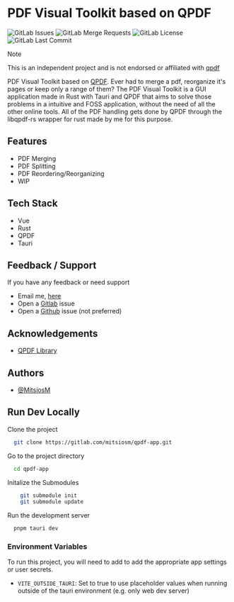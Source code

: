# PDF Visual Toolkit based on QPDF

![GitLab Issues](https://img.shields.io/gitlab/issues/open/mitsiosm%2Fqpdf-app)
![GitLab Merge Requests](https://img.shields.io/gitlab/merge-requests/open/mitsiosm%2Fqpdf-app)
![GitLab License](https://img.shields.io/gitlab/license/mitsiosm%2Fqpdf-app)
![GitLab Last Commit](https://img.shields.io/gitlab/last-commit/mitsiosm%2Fqpdf-app)
  
> [!note]
> This is an independent project and is not endorsed or affiliated with [qpdf](https://github.com/qpdf/qpdf)

PDF Visual Toolkit based on [QPDF](https://github.com/qpdf/qpdf). Ever had to merge a pdf, reorganize it's pages or keep only a range of them? The PDF Visual Toolkit is a GUI application made in Rust with Tauri and QPDF that aims to solve those problems in a intuitive and FOSS application, without the need of all the other online tools. All of the PDF handling gets done by QPDF through the libqpdf-rs wrapper for rust made by me for this purpose.

## Features
 
- PDF Merging
- PDF Splitting
- PDF Reordering/Reorganizing
- WIP

## Tech Stack

- Vue
- Rust
- QPDF
- Tauri

## Feedback / Support
If you have any feedback or need support
+ Email me, [here](mailto:contact-project+mitsiosm-qpdf-app-71506270-issue-@incoming.gitlab.com)
+ Open a [Gitlab](https://gitlab.com/mitsiosm/qpdf-app) issue
+ Open a [Github](https://github.com/GalaxyGamingBoy/qpdf-app) issue (not preferred)

## Acknowledgements

 - [QPDF Library](https://github.com/qpdf/qpdf)

## Authors

- [@MitsiosM](https://gitlab.com/mitsiosm/)


## Run Dev Locally

Clone the project

```bash
  git clone https://gitlab.com/mitsiosm/qpdf-app.git
```

Go to the project directory

```bash
  cd qpdf-app
```

Initalize the Submodules

```bash
    git submodule init 
    git submodule update
```

Run the development server

```bash
  pnpm tauri dev
```
### Environment Variables

To run this project, you will need to add to add the appropriate app settings or user secrets.

- `VITE_OUTSIDE_TAURI`: Set to true to use placeholder values when running outside of the tauri environment (e.g. only web dev server)